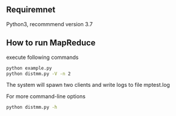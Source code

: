 Requiremnet
-----------
Python3, recommmend version 3.7

How to run MapReduce
--------------------
execute following commands
```bash
python example.py
python distmm.py -V -n 2
```
The system will spawn two clients and write logs to file mptest.log

For more command-line options
```bash
python distmm.py -h
```

